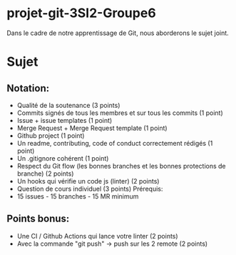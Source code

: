 # projet-git-3SI2-Groupe6

Dans le cadre de notre apprentissage de Git, nous aborderons le sujet joint.

# Sujet

## Notation:
- Qualité de la soutenance (3 points)
- Commits signés de tous les membres et sur tous les commits (1 point)
- Issue + issue templates (1 point)
- Merge Request + Merge Request template (1 point)
- Github project (1 point)
- Un readme, contributing, code of conduct correctement rédigés (1 point)
- Un .gitignore cohérent (1 point)
- Respect du Git flow (les bonnes branches et les bonnes protections de branche) (2
points)
- Un hooks qui vérifie un code js (linter) (2 points)
- Question de cours individuel (3 points)
Prérequis:
- 15 issues - 15 branches - 15 MR minimum

## Points bonus:
- Une CI / Github Actions qui lance votre linter (2 points)
- Avec la commande "git push" -> push sur les 2 remote (2 points)
